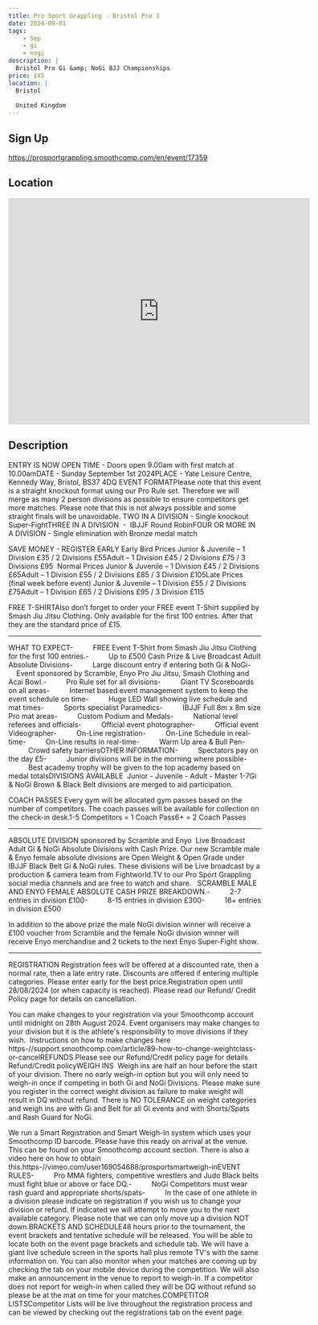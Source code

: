 ```yaml
---
title: Pro Sport Grappling - Bristol Pro 3
date: 2024-09-01
tags:
    - Sep
    - gi 
    - nogi 
description: |
  Bristol Pro Gi &amp; NoGi BJJ Championships
price: £45
location: |
  Bristol
  
  United Kingdom
---
```

## Sign Up
https://prosportgrappling.smoothcomp.com/en/event/17359

## Location
<iframe src="https://www.google.com/maps/embed?pb=!1m18!1m12!1m3!1d12345.6789!2d-2.4150631!3d51.5392759!2m3!1f0!2f0!3f0!3m2!1i1024!2i768!4f13.1!3m3!1m2!1s0x0%3A0x0!2z51.5392759!5e0!3m2!1sen!2sus!4v1234567890" width="600" height="450" style="border:0;" allowfullscreen="" loading="lazy"></iframe>

## Description
ENTRY IS NOW OPEN TIME - Doors open 9.00am with first match at 10.00amDATE - Sunday September 1st 2024PLACE - Yate Leisure Centre, Kennedy Way, Bristol, BS37 4DQ EVENT FORMATPlease note that this event is a straight knockout format using our Pro Rule set. Therefore we will merge as many 2 person divisions as possible to ensure competitors get more matches. Please note that this is not always possible and some straight finals will be unavoidable. TWO IN A DIVISION - Single knockout Super-FightTHREE IN A DIVISION  -  IBJJF Round RobinFOUR OR MORE IN A DIVISION - Single elimination with Bronze medal match



SAVE
MONEY - REGISTER EARLY
Early Bird Prices
Junior & Juvenile – 1 Division £35 / 2 Divisions £55Adult – 1 Division £45 / 2 Divisions £75 / 3 Divisions £95  Normal Prices
Junior & Juvenile – 1 Division £45 / 2 Divisions £65Adult – 1 Division £55 / 2 Divisions £85 / 3 Division £105Late Prices (final week before event)
Junior & Juvenile – 1 Division £55 / 2 Divisions £75Adult – 1 Division £65 / 2 Divisions £95 / 3 Division £115  


FREE T-SHIRTAlso don’t forget to order your FREE event T-Shirt supplied by Smash Jiu
Jitsu Clothing. Only available for the first 100 entries. After that they are the standard price of £15.


_______________________________________________________________________________________________


WHAT TO EXPECT-          FREE Event T-Shirt
from Smash Jiu Jitsu Clothing for the first 100 entries.-          Up to £500 Cash
Prize & Live Broadcast Adult Absolute Divisions-          Large discount entry if
entering both Gi & NoGi-          Event sponsored by Scramble, Enyo Pro Jiu Jitsu, Smash Clothing and Acai Bowl.-          Pro Rule set for all
divisions-          Giant TV Scoreboards
on all areas-          Internet based event
management system to keep the event schedule on time-          Huge LED Wall
showing live schedule and mat times-          Sports specialist
Paramedics-          IBJJF Full 8m x 8m size
Pro mat areas-          Custom Podium and
Medals-          National level
referees and officials-          Official event photographer-          Official event
Videographer-          On-Line registration-          On-Line Schedule in
real-time-          On-Line results in
real-time-          Warm Up area &
Bull Pen-          Crowd safety
barriersOTHER INFORMATION-          Spectators pay on
the day £5-          Junior divisions
will be in the morning where possible-         
Best academy trophy will be given to the top academy based on medal totalsDIVISIONS AVAILABLE  Junior - Juvenile - Adult - Master 1-7Gi & NoGi Brown & Black Belt divisions are merged to aid participation.


COACH
PASSES Every gym will be allocated gym passes based on the number
of competitors. The coach passes will be available for
collection on the check-in desk.1-5 Competitors =
1 Coach Pass6+ = 2 Coach Passes


_______________________________________________________________________________________________


ABSOLUTE DIVISION sponsored by Scramble and Enyo  Live Broadcast Adult Gi & NoGi Absolute Divisions with Cash Prize. Our new
Scramble male & Enyo female absolute divisions are Open Weight & Open
Grade under IBJJF Black Belt Gi & NoGi rules. These divisions will be Live
broadcast by a production & camera team from Fightworld.TV to our Pro
Sport Grappling social media channels and are free to watch and share.   SCRAMBLE MALE AND ENYO FEMALE ABSOLUTE CASH PRIZE BREAKDOWN.-          2-7 entries in
division £100-          8-15 entries in
division £300-          16+ entries in
division £500


In addition to the above prize the male NoGi division winner will receive a £100 voucher from Scramble and the female NoGi division winner will receive Enyo merchandise and 2 tickets to the next Enyo Super-Fight show.


_______________________________________________________________________________________________


REGISTRATION Registration fees will be offered at a discounted rate, then a normal rate,
then a late entry rate. Discounts are offered if entering multiple categories.
Please enter early for the best price.Registration open until 28/08/2024 (or when capacity is reached). Please
read our Refund/ Credit Policy page for details on cancellation.


You can make changes to your registration via your Smoothcomp account until
midnight on 28th August 2024. Event organisers may make changes to your
division but it is the athlete's responsibility to move divisions if they
wish.  Instructions on how to make changes here
https-//support.smoothcomp.com/article/89-how-to-change-weightclass-or-cancelREFUNDS Please see our Refund/Credit policy page for
details Refund/Credit policyWEIGH INS  Weigh ins are half an hour before the start of your division. There no early weigh-in option but you will only need to weigh-in once if competing in both Gi and NoGi Divisions. Please make sure you register in the correct weight division as failure to make weight will result in DQ without refund. There is NO TOLERANCE on weight categories and weigh ins are with Gi and Belt for all Gi events and with Shorts/Spats and Rash Guard for NoGi. 


We run
a Smart Registration and Smart Weigh-In system which uses your Smoothcomp ID
barcode. Please have this ready on arrival at the venue. This can be found on
your Smoothcomp account section. There is also a video here on how to obtain this.https-//vimeo.com/user169054688/prosportsmartweigh-inEVENT RULES-          Pro MMA fighters,
competitive wrestlers and Judo Black belts must fight blue or above or face DQ.-          NoGi Competitors
must wear rash guard and appropriate shorts/spats-          In the case of one
athlete in a division please indicate on registration if you wish us to change
your division or refund. If indicated we will attempt to move you to the next
available category. Please note that we can only move up a division NOT down.BRACKETS AND SCHEDULE48 hours prior to the tournament, the event brackets and tentative schedule
will be released. You will be able to locate both on the event page brackets
and schedule tab. We will have a giant live schedule screen in the sports hall
plus remote TV's with the same information on. You can also monitor when your
matches are coming up by checking the tab on your mobile device during the
competition. We will also make an announcement in the venue to report to
weigh-in. If a competitor does not report for weigh-in when called they will be
DQ without refund so please be at the mat on time for your matches.COMPETITOR LISTSCompetitor Lists will be live throughout the
registration process and can be viewed by checking out the registrations tab on
the event page.